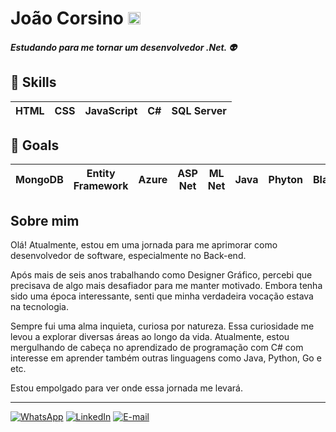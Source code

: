 # João Corsino <img src="https://emojigraph.org/media/apple/flag-brazil_1f1e7-1f1f7.png" alt="Bandeira do Brasil" height="20"/>

##### Estudando para me tornar um desenvolvedor .Net. :alien:
## :book: Skills
HTML | CSS | JavaScript | C# | SQL Server
|-|-|-|-|-|

## :scroll: Goals
| MongoDB | Entity Framework | Azure | ASP Net | ML Net | Java | Phyton | Blazor
|-|-|-|-|-|-|-|-|

## Sobre mim
Olá! Atualmente, estou em uma jornada para me aprimorar como desenvolvedor de software, especialmente no Back-end. 

Após mais de seis anos trabalhando como Designer Gráfico, percebi que precisava de algo mais desafiador para me manter motivado. Embora tenha sido uma época interessante, senti que minha verdadeira vocação estava na tecnologia.

Sempre fui uma alma inquieta, curiosa por natureza. Essa curiosidade me levou a explorar diversas áreas ao longo da vida. Atualmente, estou mergulhando de cabeça no aprendizado de programação com C# com interesse em aprender também outras linguagens como Java, Python, Go e etc.

Estou empolgado para ver onde essa jornada me levará.
___
[![WhatsApp](https://img.shields.io/badge/WhatsApp-25D366?style=for-the-badge&logo=whatsapp&logoColor=white)](https://wa.me/5512996399108) [![LinkedIn](https://img.shields.io/badge/LinkedIn-000?style=for-the-badge&logo=linkedin&logoColor=0E76A8)](https://www.linkedin.com/in/jota-corsino/) [![E-mail](https://img.shields.io/badge/-Email-000?style=for-the-badge&logo=microsoft-outlook&logoColor=007BFF)](mailto:oi.corsino@gmail.com)
